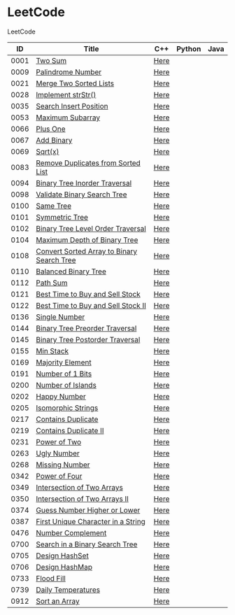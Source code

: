# LeetCode

LeetCode

| ID   | Title                                                                                                                   | C++                                                               | Python | Java |
| ---- | ----------------------------------------------------------------------------------------------------------------------- | ----------------------------------------------------------------- | ------ | ---- |
| 0001 | [Two Sum](https://leetcode.com/problems/two-sum/)                                                                       | [Here](./C++/0001-two-sum.cpp)                                    |        |      |
| 0009 | [Palindrome Number](https://leetcode.com/problems/palindrome-number/)                                                   | [Here](./C++/0009-palindrome-number.cpp)                          |        |      |
| 0021 | [Merge Two Sorted Lists](https://leetcode.com/problems/merge-two-sorted-lists/)                                         | [Here](./C++/0021-merge-two-sorted-lists.cpp)                     |        |      |
| 0028 | [Implement strStr()](https://leetcode.com/problems/implement-strstr/)                                                   | [Here](./C++/0028-implement-strstr.cpp)                           |        |      |
| 0035 | [Search Insert Position](https://leetcode.com/problems/search-insert-position/)                                         | [Here](./C++/0035-search-insert-position.cpp)                     |        |      |
| 0053 | [Maximum Subarray](https://leetcode.com/problems/maximum-subarray/)                                                     | [Here](/C++/0053-maximum-subarray.cpp)                            |        |      |
| 0066 | [Plus One](https://leetcode.com/problems/plus-one/)                                                                     | [Here](./C++/0066-plus-one.cpp)                                   |        |      |
| 0067 | [Add Binary](https://leetcode.com/problems/add-binary/)                                                                 | [Here](./C++/0067-add-binary.cpp)                                 |        |      |
| 0069 | [Sqrt(x)](https://leetcode.com/problems/sqrtx/)                                                                         | [Here](./C++/0069-sqrtx.cpp)                                      |        |      |
| 0083 | [Remove Duplicates from Sorted List](https://leetcode.com/problems/remove-duplicates-from-sorted-list/)                 | [Here](./C++/0083-remove-duplicates-from-sorted-list.cpp)         |        |      |
| 0094 | [Binary Tree Inorder Traversal](https://leetcode.com/problems/binary-tree-inorder-traversal/)                           | [Here](./C++/0094-binary-tree-inorder-traversal.cpp)              |        |      |
| 0098 | [Validate Binary Search Tree](https://leetcode.com/problems/validate-binary-search-tree/)                               | [Here](./C++/0098-validate-binary-search-tree.cpp)                |        |      |
| 0100 | [Same Tree](https://leetcode.com/problems/same-tree/)                                                                   | [Here](./C++/0100-same-tree.cpp)                                  |        |      |
| 0101 | [Symmetric Tree](https://leetcode.com/problems/symmetric-tree/)                                                         | [Here](./C++/0101-symmetric-tree.cpp)                             |        |      |
| 0102 | [Binary Tree Level Order Traversal](https://leetcode.com/problems/binary-tree-level-order-traversal/)                   | [Here](./C++/0102-binary-tree-level-order-traversal.cpp)          |        |      |
| 0104 | [Maximum Depth of Binary Tree](https://leetcode.com/problems/maximum-depth-of-binary-tree/)                             | [Here](./C++/0104-maximum-depth-of-binary-tree.cpp)               |        |      |
| 0108 | [Convert Sorted Array to Binary Search Tree](https://leetcode.com/problems/convert-sorted-array-to-binary-search-tree/) | [Here](./C++/0108-convert-sorted-array-to-binary-search-tree.cpp) |        |      |
| 0110 | [Balanced Binary Tree](https://leetcode.com/problems/balanced-binary-tree/)                                             | [Here](./C++/0110-balanced-binary-tree.cpp)                       |        |      |
| 0112 | [Path Sum](https://leetcode.com/problems/path-sum/)                                                                     | [Here](./C++/0112-path-sum.cpp)                                   |        |      |
| 0121 | [Best Time to Buy and Sell Stock](https://leetcode.com/problems/best-time-to-buy-and-sell-stock/)                       | [Here](./C++/0121-best-time-to-buy-and-sell-stock.cpp)            |        |      |
| 0122 | [Best Time to Buy and Sell Stock II](https://leetcode.com/problems/best-time-to-buy-and-sell-stock-ii/)                 | [Here](./C++/0122-best-time-to-buy-and-sell-stock-ii.cpp)         |        |      |
| 0136 | [Single Number](https://leetcode.com/problems/single-number/)                                                           | [Here](./C++/0136-single-number.cpp)                              |        |      |
| 0144 | [Binary Tree Preorder Traversal](https://leetcode.com/problems/binary-tree-preorder-traversal/)                         | [Here](./C++/0144-binary-tree-preorder-traversal.cpp)             |        |      |
| 0145 | [Binary Tree Postorder Traversal](https://leetcode.com/problems/binary-tree-postorder-traversal/)                       | [Here](./C++/0145-binary-tree-postorder-traversal.cpp)            |        |      |
| 0155 | [Min Stack](https://leetcode.com/problems/min-stack/)                                                                   | [Here](./C++/0155-min-stack.cpp)                                  |        |      |
| 0169 | [Majority Element](https://leetcode.com/problems/majority-element/)                                                     | [Here](./C++/0169-majority-element.cpp)                           |        |      |
| 0191 | [Number of 1 Bits](https://leetcode.com/problems/number-of-1-bits/)                                                     | [Here](./C++/0191-number-of-1-bits.cpp)                           |        |      |
| 0200 | [Number of Islands](https://leetcode.com/problems/number-of-islands/)                                                   | [Here](./C++/0200-number-of-islands.cpp)                          |        |      |
| 0202 | [Happy Number](https://leetcode.com/problems/happy-number/)                                                             | [Here](./C++/0202-happy-number.cpp)                               |        |      |
| 0205 | [Isomorphic Strings](https://leetcode.com/problems/isomorphic-strings/)                                                 | [Here](./C++/0205-isomorphic-strings.cpp)                         |        |      |
| 0217 | [Contains Duplicate](https://leetcode.com/problems/contains-duplicate/)                                                 | [Here](./C++/0217-contains-duplicate.cpp)                         |        |      |
| 0219 | [Contains Duplicate II](https://leetcode.com/problems/contains-duplicate-ii/)                                           | [Here](./C++/0219-contains-duplicate-ii.cpp)                      |        |      |
| 0231 | [Power of Two](https://leetcode.com/problems/power-of-two/)                                                             | [Here](./C++/0231-power-of-two.cpp)                               |        |      |
| 0263 | [Ugly Number](https://leetcode.com/problems/ugly-number/)                                                               | [Here](./C++/0263-ugly-number.cpp)                                |        |      |
| 0268 | [Missing Number](https://leetcode.com/problems/missing-number/)                                                         | [Here](./C++/0268-missing-number.cpp)                             |        |      |
| 0342 | [Power of Four](https://leetcode.com/problems/power-of-four/)                                                           | [Here](./C++/0342-power-of-four.cpp)                              |        |      |
| 0349 | [Intersection of Two Arrays](https://leetcode.com/problems/intersection-of-two-arrays/)                                 | [Here](./C++/0349-intersection-of-two-arrays.cpp)                 |        |      |
| 0350 | [Intersection of Two Arrays II](https://leetcode.com/problems/intersection-of-two-arrays-ii/)                           | [Here](./C++/0350-intersection-of-two-arrays-ii.cpp)              |        |      |
| 0374 | [Guess Number Higher or Lower](https://leetcode.com/problems/guess-number-higher-or-lower/)                             | [Here](./C++/0374-guess-number-higher-or-lower.cpp)               |        |      |
| 0387 | [First Unique Character in a String](https://leetcode.com/problems/first-unique-character-in-a-string/)                 | [Here](./C++/0387-first-unique-character-in-a-string.cpp)         |        |      |
| 0476 | [Number Complement](https://leetcode.com/problems/number-complement/)                                                   | [Here](./C++/0476-number-complement.cpp)                          |        |      |
| 0700 | [Search in a Binary Search Tree](https://leetcode.com/problems/search-in-a-binary-search-tree/)                         | [Here](./C++/0700-search-in-a-binary-search-tree.cpp)             |        |      |
| 0705 | [Design HashSet](https://leetcode.com/problems/design-hashset/)                                                         | [Here](./C++/0705-design-hashset.cpp)                             |        |      |
| 0706 | [Design HashMap](https://leetcode.com/problems/design-hashmap/)                                                         | [Here](./C++/0706-design-hashmap.cpp)                             |        |      |
| 0733 | [Flood Fill](https://leetcode.com/problems/flood-fill/)                                                                 | [Here](./C++/0733-flood-fill.cpp)                                 |        |      |
| 0739 | [Daily Temperatures](https://leetcode.com/problems/daily-temperatures/)                                                 | [Here](./C++/0739-daily-temperatures.cpp)                         |        |      |
| 0912 | [Sort an Array](https://leetcode.com/problems/sort-an-array/)                                                           | [Here](./C++/0912-sort-an-array.cpp)                              |        |      |

